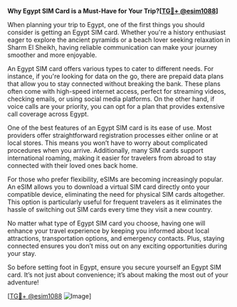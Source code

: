 **Why Egypt SIM Card is a Must-Have for Your Trip?[[TG💪+ @esim1088](https://t.me/s/esim1088)]**

When planning your trip to Egypt, one of the first things you should consider is getting an Egypt SIM card. Whether you're a history enthusiast eager to explore the ancient pyramids or a beach lover seeking relaxation in Sharm El Sheikh, having reliable communication can make your journey smoother and more enjoyable. 

An Egypt SIM card offers various types to cater to different needs. For instance, if you're looking for data on the go, there are prepaid data plans that allow you to stay connected without breaking the bank. These plans often come with high-speed internet access, perfect for streaming videos, checking emails, or using social media platforms. On the other hand, if voice calls are your priority, you can opt for a plan that provides extensive call coverage across Egypt.

One of the best features of an Egypt SIM card is its ease of use. Most providers offer straightforward registration processes either online or at local stores. This means you won’t have to worry about complicated procedures when you arrive. Additionally, many SIM cards support international roaming, making it easier for travelers from abroad to stay connected with their loved ones back home.

For those who prefer flexibility, eSIMs are becoming increasingly popular. An eSIM allows you to download a virtual SIM card directly onto your compatible device, eliminating the need for physical SIM cards altogether. This option is particularly useful for frequent travelers as it eliminates the hassle of switching out SIM cards every time they visit a new country.

No matter what type of Egypt SIM card you choose, having one will enhance your travel experience by keeping you informed about local attractions, transportation options, and emergency contacts. Plus, staying connected ensures you don’t miss out on any exciting opportunities during your stay.

So before setting foot in Egypt, ensure you secure yourself an Egypt SIM card. It’s not just about convenience; it’s about making the most out of your adventure! 

[[TG💪+ @esim1088](https://t.me/s/esim1088) ![Image](https://i.postimg.cc/Y0z9fWf4/image.png)]